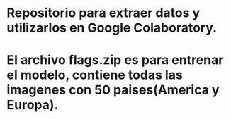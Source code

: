 # Repositorio para extraer datos y utilizarlos en Google Colaboratory.
# El archivo flags.zip es para entrenar el modelo, contiene todas las imagenes con 50 paises(America y Europa).
# 
